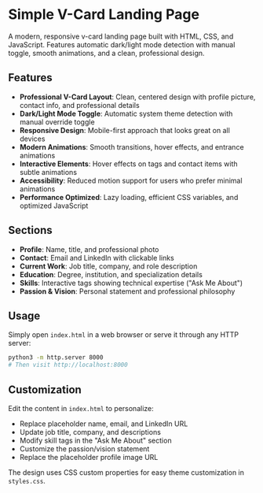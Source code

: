 # Simple V-Card Landing Page

A modern, responsive v-card landing page built with HTML, CSS, and JavaScript. Features automatic dark/light mode detection with manual toggle, smooth animations, and a clean, professional design.

## Features

- **Professional V-Card Layout**: Clean, centered design with profile picture, contact info, and professional details
- **Dark/Light Mode Toggle**: Automatic system theme detection with manual override toggle
- **Responsive Design**: Mobile-first approach that looks great on all devices
- **Modern Animations**: Smooth transitions, hover effects, and entrance animations
- **Interactive Elements**: Hover effects on tags and contact items with subtle animations
- **Accessibility**: Reduced motion support for users who prefer minimal animations
- **Performance Optimized**: Lazy loading, efficient CSS variables, and optimized JavaScript

## Sections

- **Profile**: Name, title, and professional photo
- **Contact**: Email and LinkedIn with clickable links
- **Current Work**: Job title, company, and role description
- **Education**: Degree, institution, and specialization details
- **Skills**: Interactive tags showing technical expertise ("Ask Me About")
- **Passion & Vision**: Personal statement and professional philosophy

## Usage

Simply open `index.html` in a web browser or serve it through any HTTP server:

```bash
python3 -m http.server 8000
# Then visit http://localhost:8000
```

## Customization

Edit the content in `index.html` to personalize:
- Replace placeholder name, email, and LinkedIn URL
- Update job title, company, and descriptions
- Modify skill tags in the "Ask Me About" section
- Customize the passion/vision statement
- Replace the placeholder profile image URL

The design uses CSS custom properties for easy theme customization in `styles.css`.
